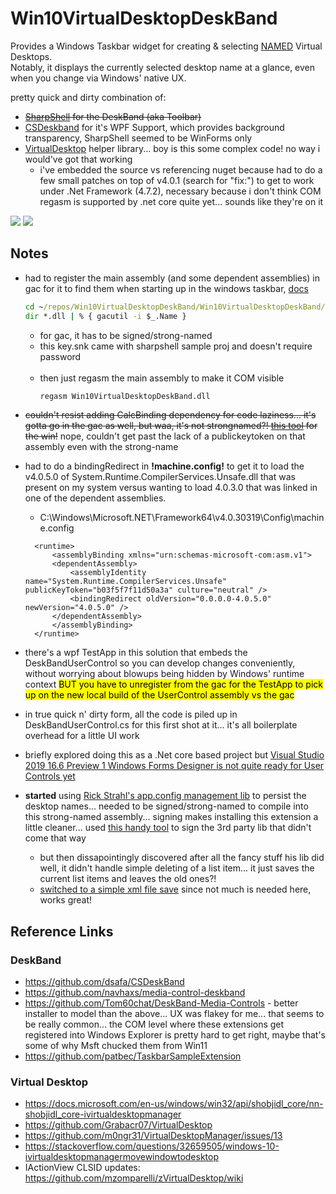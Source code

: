 # Win10VirtualDesktopDeskBand
Provides a Windows Taskbar widget for creating & selecting <u>NAMED</u> Virtual Desktops.<br/>
Notably, it displays the currently selected desktop name at a glance, even when you change via Windows' native UX.

pretty quick and dirty combination of:
- ~~[SharpShell](https://github.com/dwmkerr/sharpshell) for the DeskBand (aka Toolbar)~~
- [CSDeskband](https://github.com/dsafa/CSDeskBand) for it's WPF Support, which provides background transparency, SharpShell seemed to be WinForms only 
- [VirtualDesktop](https://github.com/Grabacr07/VirtualDesktop) helper library... boy is this some complex code! no way i would've got that working
  - i've embedded the source vs referencing nuget because had to do a few small patches on top of v4.0.1 (search for "fix:") to get to work under .Net Framework (4.7.2), necessary because i don't think COM regasm is supported by .net core quite yet... sounds like they're on it

![](https://user-images.githubusercontent.com/6301228/82292998-aa391800-9960-11ea-9b6c-39ee87ff8677.png)
![](https://user-images.githubusercontent.com/6301228/82292734-4282cd00-9960-11ea-9c2d-072737dbc82f.gif)

## Notes
- had to register the main assembly (and some dependent assemblies) in gac for it to find them when starting up in the windows taskbar, [docs](https://github.com/dsafa/CSDeskBand/wiki#deskband-installation)
  ```bat
  cd ~/repos/Win10VirtualDesktopDeskBand/Win10VirtualDesktopDeskBand/bin/debug
  dir *.dll | % { gacutil -i $_.Name }
  ```
  - for gac, it has to be signed/strong-named
  - this key.snk came with sharpshell sample proj and doesn't require password<br/></br>
  * then just regasm the main assembly to make it COM visible
    ```bat
    regasm Win10VirtualDesktopDeskBand.dll
    ```
- ~~couldn't resist adding CalcBinding dependency for code laziness... it's gotta go in the gac as well, but waa, it's not strongnamed?! [this tool](https://brutaldev.com/post/NET-Assembly-Strong-Name-Signer) for the win!~~ nope, couldn't get past the lack of a publickeytoken on that assembly even with the strong-name
- had to do a bindingRedirect in **!machine.config!** to get it to load the v4.0.5.0 of System.Runtime.CompilerServices.Unsafe.dll that was present on my system versus wanting to load 4.0.3.0 that was linked in one of the dependent assemblies.
  - C:\Windows\Microsoft.NET\Framework64\v4.0.30319\Config\machine.config
  ```
    <runtime>
        <assemblyBinding xmlns="urn:schemas-microsoft-com:asm.v1">
        <dependentAssembly>
            <assemblyIdentity name="System.Runtime.CompilerServices.Unsafe" publicKeyToken="b03f5f7f11d50a3a" culture="neutral" />
            <bindingRedirect oldVersion="0.0.0.0-4.0.5.0" newVersion="4.0.5.0" />
        </dependentAssembly>
        </assemblyBinding>
    </runtime>
  ```
- there's a wpf TestApp in this solution that embeds the DeskBandUserControl so you can develop changes conveniently, without worrying about blowups being hidden by Windows' runtime context <span style="background-color: yellow; color: black">BUT you have to unregister from the gac for the TestApp to pick up on the new local build of the UserControl assembly vs the gac</span>

- in true quick n' dirty form, all the code is piled up in DeskBandUserControl.cs for this first shot at it... it's all boilerplate overhead for a little UI work
- briefly explored doing this as a .Net core based project but [Visual Studio 2019 16.6 Preview 1 Windows Forms Designer is not quite ready for User Controls yet](https://devblogs.microsoft.com/dotnet/updates-on-net-core-windows-forms-designer/)
- **started** using  [Rick Strahl's  app.config management lib](https://github.com/RickStrahl/Westwind.ApplicationConfiguration) to persist the desktop names... needed to be signed/strong-named to compile into this strong-named assembly... signing  makes installing this extension a little cleaner... used [this handy tool](https://brutaldev.com/post/NET-Assembly-Strong-Name-Signer) to sign the 3rd party lib that didn't come that way
  - but then dissapointingly discovered after all the fancy stuff his lib did well, it didn't handle simple deleting of a list item... it just saves the current list items and leaves the old ones?!
  - [switched to a simple xml file save](https://github.com/Beej126/Win10VirtualDesktopDeskBand/blob/aef58f938eca450dab1bca6a2dcfaf2eb9bc9e73/Win10VirtualDesktopDeskBand/DeskBandUserControl.xaml.cs#L151) since not much is needed here, works great!

## Reference Links
### DeskBand
- https://github.com/dsafa/CSDeskBand
- https://github.com/navhaxs/media-control-deskband
- https://github.com/Tom60chat/DeskBand-Media-Controls - better installer to model than the above... UX was flakey for me... that seems to be really common... the COM level where these extensions get registered into Windows Explorer is pretty hard to get right, maybe that's some of why Msft chucked them from Win11
- https://github.com/patbec/TaskbarSampleExtension
### Virtual Desktop
- https://docs.microsoft.com/en-us/windows/win32/api/shobjidl_core/nn-shobjidl_core-ivirtualdesktopmanager
- https://github.com/Grabacr07/VirtualDesktop
- https://github.com/m0ngr31/VirtualDesktopManager/issues/13
- https://stackoverflow.com/questions/32659505/windows-10-ivirtualdesktopmanagermovewindowtodesktop
- IActionView CLSID updates: https://github.com/mzomparelli/zVirtualDesktop/wiki
